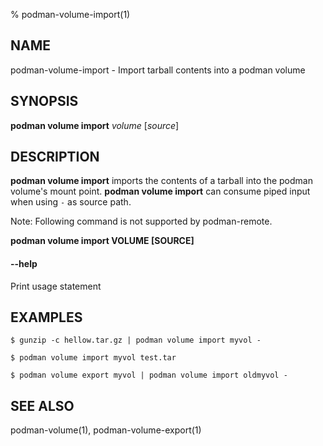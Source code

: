 % podman-volume-import(1)

## NAME
podman\-volume\-import - Import tarball contents into a podman volume

## SYNOPSIS
**podman volume import** *volume* [*source*]

## DESCRIPTION

**podman volume import** imports the contents of a tarball into the podman volume's mount point.
**podman volume import** can consume piped input when using `-` as source path.

Note: Following command is not supported by podman-remote.

**podman volume import VOLUME [SOURCE]**

#### **--help**

Print usage statement

## EXAMPLES

```
$ gunzip -c hellow.tar.gz | podman volume import myvol -
```
```
$ podman volume import myvol test.tar
```
```
$ podman volume export myvol | podman volume import oldmyvol -
```

## SEE ALSO
podman-volume(1), podman-volume-export(1)
